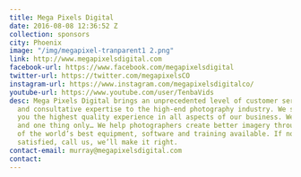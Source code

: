 ```yaml
---
title: Mega Pixels Digital
date: 2016-08-08 12:36:52 Z
collection: sponsors
city: Phoenix
image: "/img/megapixel-tranparent1 2.png"
link: http://www.megapixelsdigital.com
facebook-url: https://www.facebook.com/megapixelsdigital
twitter-url: https://twitter.com/megapixelsCO
instagram-url: https://www.instagram.com/megapixelsdigitalco/
youtube-url: https://www.youtube.com/user/TenbaVids
desc: Mega Pixels Digital brings an unprecedented level of customer service, support
  and consultative expertise to the high-end photography industry. We strive to give
  you the highest quality experience in all aspects of our business. We do one thing
  and one thing only… We help photographers create better imagery through the use
  of the world’s best equipment, software and training available. If not completely
  satisfied, call us, we’ll make it right.
contact-email: murray@megapixelsdigital.com
contact: 
---
```


